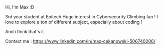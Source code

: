 Hi, I'm Max :D

3rd year student at Epitech
Huge interest in Cybersecurity
Climbing fan !
I love to explore a ton of different subject, especially about coding !

And i think that's it


Contact me : https://www.linkedin.com/in/max-cekanowski-506740206/
